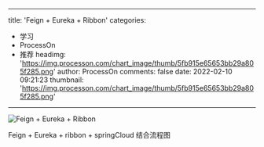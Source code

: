 
---
title: 'Feign + Eureka + Ribbon'
categories: 
 - 学习
 - ProcessOn
 - 推荐
headimg: 'https://img.processon.com/chart_image/thumb/5fb915e65653bb29a805f285.png'
author: ProcessOn
comments: false
date: 2022-02-10 09:21:23
thumbnail: 'https://img.processon.com/chart_image/thumb/5fb915e65653bb29a805f285.png'
---

<div>   
<img class="thumb" alt="Feign + Eureka + Ribbon" src="https://img.processon.com/chart_image/thumb/5fb915e65653bb29a805f285.png" referrerpolicy="no-referrer">
<p>Feign + Eureka + ribbon + springCloud 结合流程图</p>  
</div>
            